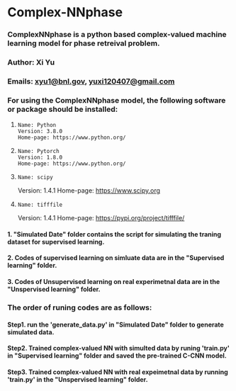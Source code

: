 # Complex-NNphase

### ComplexNNphase is a python based complex-valued machine learning model for phase retreival problem. 

### Author: Xi Yu

### Emails: xyu1@bnl.gov, yuxi120407@gmail.com

### For using the ComplexNNphase model, the following software or package should be installed:

01.     Name: Python 
        Version: 3.8.0
        Home-page: https://www.python.org/
 
01.     Name: Pytorch 
        Version: 1.8.0
        Home-page: https://www.python.org/

03.     Name: scipy
	Version: 1.4.1
	Home-page: https://www.scipy.org

04.     Name: tifffile
	Version: 1.4.1
	Home-page: https://pypi.org/project/tifffile/

#### 1. "Simulated Date" folder contains the script for simulating the traning dataset for supervised learning.
#### 2. Codes of supervised learning on simluate data are in the "Supervised learning" folder.
#### 3. Codes of Unsupervised learning on real experimetnal data are in the "Unspervised learning" folder.

### The order of runing codes are as follows:
#### Step1. run the 'generate_data.py' in "Simulated Date" folder to generate simulated data.
#### Step2. Trained complex-valued NN with simulted data by runing 'train.py' in "Supervised learning" folder and saved the pre-trained C-CNN model.
#### Step3. Trained complex-valued NN with real expeimetnal data by running 'train.py' in the "Unspervised learning" folder.
